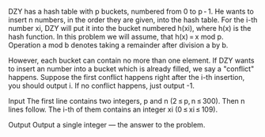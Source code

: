 DZY has a hash table with p buckets, numbered from 0 to p - 1. He wants to insert n numbers, in the order they are given, into the hash table. For the i-th number xi, DZY will put it into the bucket numbered h(xi), where h(x) is the hash function. In this problem we will assume, that h(x) = x mod p. Operation a mod b denotes taking a remainder after division a by b.

However, each bucket can contain no more than one element. If DZY wants to insert an number into a bucket which is already filled, we say a "conflict" happens. Suppose the first conflict happens right after the i-th insertion, you should output i. If no conflict happens, just output -1.

Input
The first line contains two integers, p and n (2 ≤ p, n ≤ 300). Then n lines follow. The i-th of them contains an integer xi (0 ≤ xi ≤ 109).

Output
Output a single integer — the answer to the problem.
